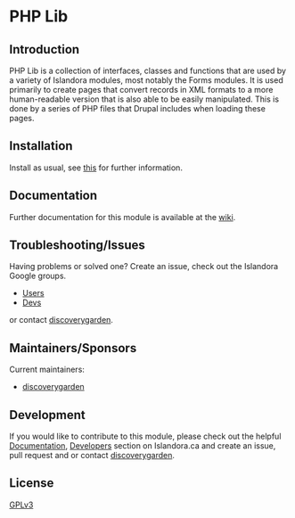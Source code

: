 # PHP Lib

## Introduction

PHP Lib is a collection of interfaces, classes and functions that are used by a
variety of Islandora modules, most notably the Forms modules. It is used
primarily to create pages that convert records in XML formats to a more
human-readable version that is also able to be easily manipulated. This is done
by a series of PHP files that Drupal includes when loading these pages.

## Installation

Install as usual, see
[this](https://drupal.org/documentation/install/modules-themes/modules-7)
for further information.

## Documentation

Further documentation for this module is available at the
[wiki](https://wiki.duraspace.org/display/ISLANDORA/PHP+Lib).

## Troubleshooting/Issues

Having problems or solved one? Create an issue, check out the Islandora Google
groups.

* [Users](https://groups.google.com/forum/?hl=en&fromgroups#!forum/islandora)
* [Devs](https://groups.google.com/forum/?hl=en&fromgroups#!forum/islandora-dev)

or contact [discoverygarden](http://support.discoverygarden.ca).

## Maintainers/Sponsors

Current maintainers:

* [discoverygarden](http://www.discoverygarden.ca)

## Development

If you would like to contribute to this module, please check out the helpful
[Documentation](https://github.com/Islandora/islandora/wiki#wiki-documentation-for-developers),
[Developers](http://islandora.ca/developers) section on Islandora.ca and create
an issue, pull request and or contact
[discoverygarden](http://support.discoverygarden.ca).

## License

[GPLv3](http://www.gnu.org/licenses/gpl-3.0.txt)
